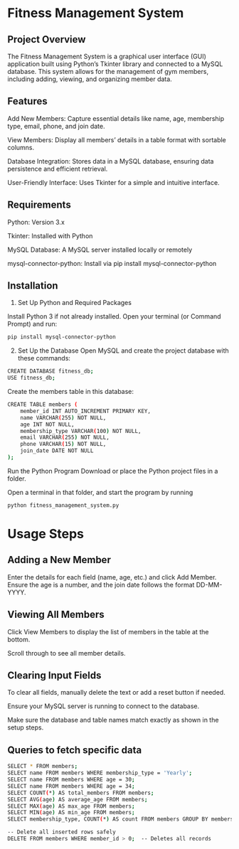 # Fitness Management System

## Project Overview
The Fitness Management System is a graphical user interface (GUI) application built using Python’s Tkinter library and connected to a MySQL database. This system allows for the management of gym members, including adding, viewing, and organizing member data.

## Features

Add New Members: Capture essential details like name, age, membership type, email, phone, and join date.

View Members: Display all members’ details in a table format with sortable columns.

Database Integration: Stores data in a MySQL database, ensuring data persistence and efficient retrieval.

User-Friendly Interface: Uses Tkinter for a simple and intuitive interface.


## Requirements
Python: Version 3.x

Tkinter: Installed with Python

MySQL Database: A MySQL server installed locally or remotely

mysql-connector-python: Install via pip install mysql-connector-python

## Installation
1. Set Up Python and Required Packages

Install Python 3 if not already installed.
Open your terminal (or Command Prompt) and run:

```bash
pip install mysql-connector-python
```
2. Set Up the Database
Open MySQL and create the project database with these commands:
```bash
CREATE DATABASE fitness_db;
USE fitness_db;
```
Create the members table in this database:
```bash
CREATE TABLE members (
    member_id INT AUTO_INCREMENT PRIMARY KEY,
    name VARCHAR(255) NOT NULL,
    age INT NOT NULL,
    membership_type VARCHAR(100) NOT NULL,
    email VARCHAR(255) NOT NULL,
    phone VARCHAR(15) NOT NULL,
    join_date DATE NOT NULL
);
```
Run the Python Program
Download or place the Python project files in a folder.

Open a terminal in that folder, and start the program by running
```bash
python fitness_management_system.py
```

# Usage Steps
## Adding a New Member
Enter the details for each field (name, age, etc.) and click Add Member.
Ensure the age is a number, and the join date follows the format DD-MM-YYYY.

## Viewing All Members
Click View Members to display the list of members in the table at the bottom.

Scroll through to see all member details.

## Clearing Input Fields
To clear all fields, manually delete the text or add a reset button if needed.

Ensure your MySQL server is running to connect to the database.

Make sure the database and table names match exactly as shown in the setup steps.

##  Queries to fetch specific data
```bash
SELECT * FROM members;
SELECT name FROM members WHERE membership_type = 'Yearly';
SELECT name FROM members WHERE age = 30;
SELECT name FROM members WHERE age = 34;
SELECT COUNT(*) AS total_members FROM members;
SELECT AVG(age) AS average_age FROM members;
SELECT MAX(age) AS max_age FROM members;
SELECT MIN(age) AS min_age FROM members;
SELECT membership_type, COUNT(*) AS count FROM members GROUP BY membership_type;

-- Delete all inserted rows safely
DELETE FROM members WHERE member_id > 0;  -- Deletes all records

```

